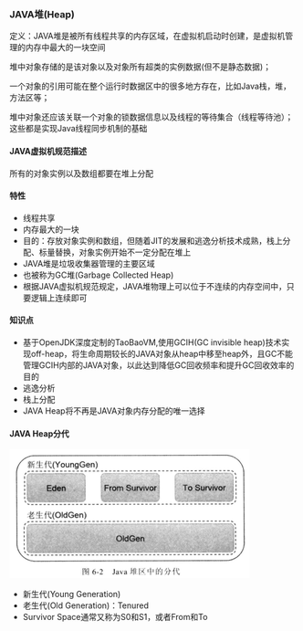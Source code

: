 ### JAVA堆\(Heap\)

定义：JAVA堆是被所有线程共享的内存区域，在虚拟机启动时创建，是虚拟机管理的内存中最大的一块空间

堆中对象存储的是该对象以及对象所有超类的实例数据\(但不是静态数据\)；

一个对象的引用可能在整个运行时数据区中的很多地方存在，比如Java栈，堆，方法区等；

堆中对象还应该关联一个对象的锁数据信息以及线程的等待集合（线程等待池）；这些都是实现Java线程同步机制的基础

#### JAVA虚拟机规范描述

所有的对象实例以及数组都要在堆上分配

#### 特性

* 线程共享
* 内存最大的一块
* 目的：存放对象实例和数组，但随着JIT的发展和逃逸分析技术成熟，栈上分配、标量替换，对象实例开始不一定分配在堆上
* JAVA堆是垃圾收集器管理的主要区域
* 也被称为GC堆\(Garbage Collected Heap\)
* 根据JAVA虚拟机规范规定，JAVA堆物理上可以位于不连续的内存空间中，只要逻辑上连续即可

#### 知识点

* 基于OpenJDK深度定制的TaoBaoVM,使用GCIH\(GC invisible heap\)技术实现off-heap，将生命周期较长的JAVA对象从heap中移至heap外，且GC不能管理GCIH内部的JAVA对象，以此达到降低GC回收频率和提升GC回收效率的目的
* 逃逸分析
* 栈上分配
* JAVA Heap将不再是JAVA对象内存分配的唯一选择

#### JAVA Heap分代

![](/assets/201708040028.png)

* 新生代\(Young Generation\)
* 老生代\(Old Generation\)：Tenured
* Survivor Space通常又称为S0和S1，或者From和To



